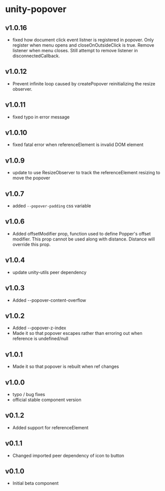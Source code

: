 # unity-popover

## v1.0.16
- fixed how document click event listner is registered in popover. Only register when menu opens and closeOnOutsideClick is true. Remove listener when menu closes. Still attempt to remove listener in disconnectedCallback.

## v1.0.12
- Prevent infinite loop caused by createPopover reinitializing the resize observer.

## v1.0.11
- fixed typo in error message

## v1.0.10
- fixed fatal error when referenceElement is invalid DOM element

## v1.0.9
- update to use ResizeObserver to track the referenceElement resizing to move the popover

## v1.0.7
- added `--popover-padding` css variable

## v1.0.6
- Added offsetModifier prop, function used to define Popper's offset modifier. This prop cannot be used along with distance. Distance will override this prop.

## v1.0.4
- update unity-utils peer dependency

## v1.0.3
- Added --popover-content-overflow

## v1.0.2
- Added --popover-z-index
- Made it so that popover escapes rather than erroring out when reference is undefined/null

## v1.0.1
- Made it so that popover is rebuilt when ref changes

## v1.0.0
- typo / bug fixes
- official stable component version

## v0.1.2
- Added support for referenceElement

## v0.1.1
- Changed imported peer dependency of icon to button

## v0.1.0
- Initial beta component

